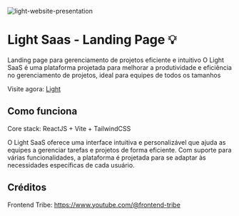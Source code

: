 ![light-website-presentation](https://github.com/user-attachments/assets/64902680-6e06-45cd-a545-9de25057d8b5)

# Light Saas - Landing Page 💡

Landing page para gerenciamento de projetos eficiente e intuitivo
O Light SaaS é uma plataforma projetada para melhorar a produtividade e eficiência no gerenciamento de projetos, ideal para equipes de todos os tamanhos

Visite agora: [Light](https://light-webpage.vercel.app/)

## Como funciona

Core stack: ReactJS + Vite + TailwindCSS

O Light SaaS oferece uma interface intuitiva e personalizável que ajuda as equipes a gerenciar tarefas e projetos de forma eficiente. Com suporte para várias funcionalidades, a plataforma é projetada para se adaptar às necessidades específicas de cada usuário.

## Créditos

Frontend Tribe:
https://www.youtube.com/@frontend-tribe
